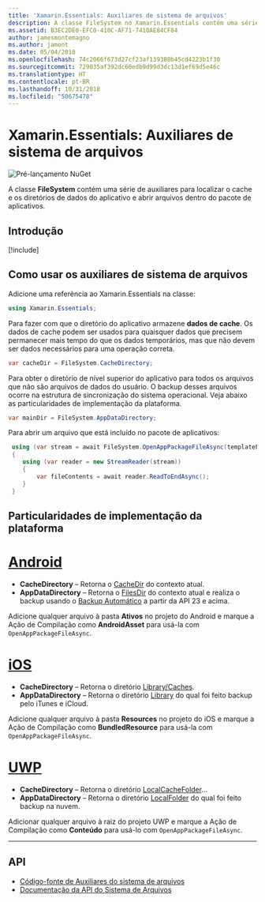 ```yaml
---
title: 'Xamarin.Essentials: Auxiliares de sistema de arquivos'
description: A classe FileSystem no Xamarin.Essentials contém uma série de auxiliares para localizar o cache e os diretórios de dados do aplicativo e abrir arquivos dentro do pacote de aplicativos.
ms.assetid: B3EC2DE0-EFC0-410C-AF71-7410AE84CF84
author: jamesmontemagno
ms.author: jamont
ms.date: 05/04/2018
ms.openlocfilehash: 74c2066f673d27cf23af139380b45cd4223b1f30
ms.sourcegitcommit: 729035af392dc60edb9d99d3dc13d1ef69d5e46c
ms.translationtype: HT
ms.contentlocale: pt-BR
ms.lasthandoff: 10/31/2018
ms.locfileid: "50675478"
---
```

# <a name="xamarinessentials-file-system-helpers"></a>Xamarin.Essentials: Auxiliares de sistema de arquivos

![Pré-lançamento NuGet](~/media/shared/pre-release.png)

A classe **FileSystem** contém uma série de auxiliares para localizar o cache e os diretórios de dados do aplicativo e abrir arquivos dentro do pacote de aplicativos.

## <a name="get-started"></a>Introdução

[!include[](~/essentials/includes/get-started.md)]

## <a name="using-file-system-helpers"></a>Como usar os auxiliares de sistema de arquivos

Adicione uma referência ao Xamarin.Essentials na classe:

```csharp
using Xamarin.Essentials;
```

Para fazer com que o diretório do aplicativo armazene **dados de cache**. Os dados de cache podem ser usados para quaisquer dados que precisem permanecer mais tempo do que os dados temporários, mas que não devem ser dados necessários para uma operação correta.

```csharp
var cacheDir = FileSystem.CacheDirectory;
```

Para obter o diretório de nível superior do aplicativo para todos os arquivos que não são arquivos de dados do usuário. O backup desses arquivos ocorre na estrutura de sincronização do sistema operacional. Veja abaixo as particularidades de implementação da plataforma.

```csharp
var mainDir = FileSystem.AppDataDirectory;
```

Para abrir um arquivo que está incluído no pacote de aplicativos:

```csharp
 using (var stream = await FileSystem.OpenAppPackageFileAsync(templateFileName))
 {
    using (var reader = new StreamReader(stream))
    {
        var fileContents = await reader.ReadToEndAsync();
    }
 }
```

## <a name="platform-implementation-specifics"></a>Particularidades de implementação da plataforma

# <a name="androidtabandroid"></a>[Android](#tab/android)

- **CacheDirectory** – Retorna o [CacheDir](https://developer.android.com/reference/android/content/Context.html#getCacheDir) do contexto atual.
- **AppDataDirectory** – Retorna o [FilesDir](https://developer.android.com/reference/android/content/Context.html#getFilesDir) do contexto atual e realiza o backup usando o [Backup Automático](https://developer.android.com/guide/topics/data/autobackup.html) a partir da API 23 e acima.

Adicione qualquer arquivo à pasta **Ativos** no projeto do Android e marque a Ação de Compilação como **AndroidAsset** para usá-la com `OpenAppPackageFileAsync`.

# <a name="iostabios"></a>[iOS](#tab/ios)

- **CacheDirectory** – Retorna o diretório [Library/Caches](https://developer.apple.com/library/content/documentation/FileManagement/Conceptual/FileSystemProgrammingGuide/FileSystemOverview/FileSystemOverview.html).
- **AppDataDirectory** – Retorna o diretório [Library](https://developer.apple.com/library/content/documentation/FileManagement/Conceptual/FileSystemProgrammingGuide/FileSystemOverview/FileSystemOverview.html) do qual foi feito backup pelo iTunes e iCloud.

Adicione qualquer arquivo à pasta **Resources** no projeto do iOS e marque a Ação de Compilação como **BundledResource** para usá-la com `OpenAppPackageFileAsync`.

# <a name="uwptabuwp"></a>[UWP](#tab/uwp)

- **CacheDirectory** – Retorna o diretório [LocalCacheFolder](https://docs.microsoft.com/en-us/uwp/api/windows.storage.applicationdata.localcachefolder#Windows_Storage_ApplicationData_LocalCacheFolder)...
- **AppDataDirectory** – Retorna o diretório [LocalFolder](https://docs.microsoft.com/en-us/uwp/api/windows.storage.applicationdata.localfolder#Windows_Storage_ApplicationData_LocalFolder) do qual foi feito backup na nuvem.

Adicionar qualquer arquivo à raiz do projeto UWP e marque a Ação de Compilação como **Conteúdo** para usá-lo com `OpenAppPackageFileAsync`.

--------------

## <a name="api"></a>API

- [Código-fonte de Auxiliares do sistema de arquivos](https://github.com/xamarin/Essentials/tree/master/Xamarin.Essentials/FileSystem)
- [Documentação da API do Sistema de Arquivos](xref:Xamarin.Essentials.FileSystem)
